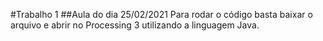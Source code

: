 #Trabalho 1
##Aula do dia 25/02/2021
Para rodar o código basta baixar o arquivo e abrir no Processing 3 utilizando a linguagem Java.